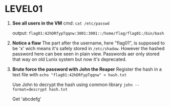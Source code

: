 LEVEL01
=======

1. **See all users in the VM**
    cmd: ```cat /etc/passwd```

    output: ```flag01:42hDRfypTqqnw:3001:3001::/home/flag/flag01:/bin/bash```

2. **Notice a flaw**
    The part after the username, here "flag01", is supposed to be 'x' wich means it's safely stored in ```/etc/shadow```. However the hashed password here can bee seen in plain view. Passwords aer only stored that way on old Lunix system but now it's deprecated.

3. **Brute force the password with John the Reaper**
    Register the hash in a text file with ```echo "flag01:42hDRfypTqqnw" > hash.txt```

    Use John to decrypt the hash using common library ```john --format=descrypt hash.txt```

    Get 'abcdefg'

